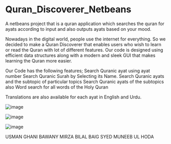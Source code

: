 # Quran_Discoverer_Netbeans
A netbeans project that is a quran application which searches the quran for ayats according to input and also outputs ayats based on your mood.

Nowadays in the digital world, people use the internet for everything. So we decided to make a Quran Discoverer that enables users who wish to learn or read the Quran with lot of different features.
Our code is designed using efficient data structures along with a modern and sleek GUI that makes learning the Quran more easier.

Our Code has the following features;
Search Quranic ayat using ayat number
Search Quranic Surah by Selecting its Name.
Search Quranic ayats and the subtopic of particular topics
Search Quranic ayats of the subtopics also
Word search for all words of the Holy Quran

Translations are also available for each ayat in English and Urdu.

![image](https://user-images.githubusercontent.com/91872457/211266827-3659bd68-ced2-4ace-bfc8-483085119ba5.png)

![image](https://user-images.githubusercontent.com/91872457/211266955-4d4cd6a8-da5f-4370-a62d-137e2a80f8bd.png)

![image](https://user-images.githubusercontent.com/91872457/211267011-62579c0c-0e18-402f-81bd-c973b1795f8b.png)

USMAN GHANI BAWANY
MIRZA BILAL BAIG
SYED MUNEEB UL HODA

